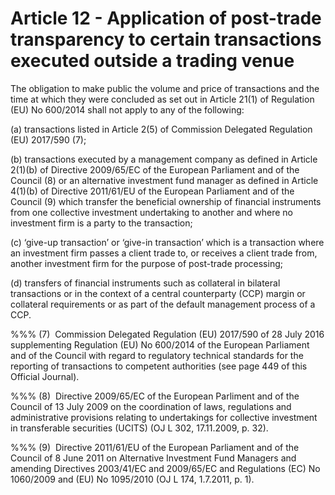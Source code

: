 # Article 12 - Application of post-trade transparency to certain transactions executed outside a trading venue


The obligation to make public the volume and price of transactions and the time at which they were concluded as set out in Article 21(1) of Regulation (EU) No 600/2014 shall not apply to any of the following:

(a) transactions listed in Article 2(5) of Commission Delegated Regulation (EU) 2017/590 (7);

(b) transactions executed by a management company as defined in Article 2(1)(b) of Directive 2009/65/EC of the European Parliament and of the Council (8) or an alternative investment fund manager as defined in Article 4(1)(b) of Directive 2011/61/EU of the European Parliament and of the Council (9) which transfer the beneficial ownership of financial instruments from one collective investment undertaking to another and where no investment firm is a party to the transaction;

(c) ‘give-up transaction’ or ‘give-in transaction’ which is a transaction where an investment firm passes a client trade to, or receives a client trade from, another investment firm for the purpose of post-trade processing;

(d) transfers of financial instruments such as collateral in bilateral transactions or in the context of a central counterparty (CCP) margin or collateral requirements or as part of the default management process of a CCP.

%%% (7)  Commission Delegated Regulation (EU) 2017/590 of 28 July 2016 supplementing Regulation (EU) No 600/2014 of the European Parliament and of the Council with regard to regulatory technical standards for the reporting of transactions to competent authorities (see page 449 of this Official Journal).

%%% (8)  Directive 2009/65/EC of the European Parliment and of the Council of 13 July 2009 on the coordination of laws, regulations and administrative provisions relating to undertakings for collective investment in transferable securities (UCITS) (OJ L 302, 17.11.2009, p. 32).

%%% (9)  Directive 2011/61/EU of the European Parliament and of the Council of 8 June 2011 on Alternative Investment Fund Managers and amending Directives 2003/41/EC and 2009/65/EC and Regulations (EC) No 1060/2009 and (EU) No 1095/2010 (OJ L 174, 1.7.2011, p. 1).
